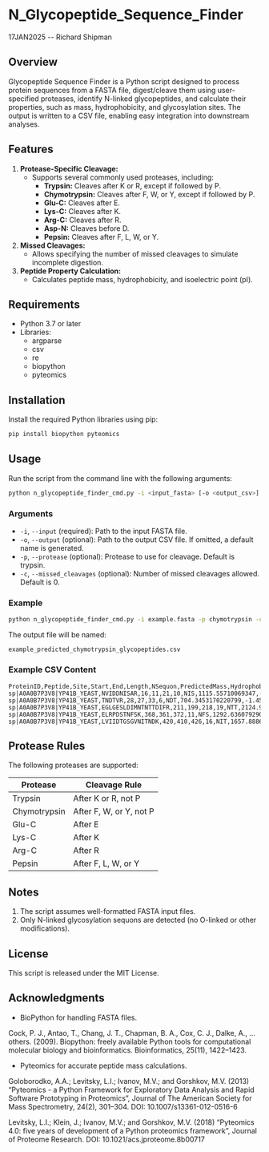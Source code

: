 # N_Glycopeptide_Sequence_Finder

17JAN2025 -- Richard Shipman

## Overview

Glycopeptide Sequence Finder is a Python script designed to process protein sequences from a FASTA file, digest/cleave them using user-specified proteases, identify N-linked glycopeptides, and calculate their properties, such as mass, hydrophobicity, and glycosylation sites. The output is written to a CSV file, enabling easy integration into downstream analyses.

## Features

1. **Protease-Specific Cleavage:**
    - Supports several commonly used proteases, including:
        - **Trypsin:** Cleaves after K or R, except if followed by P.
        - **Chymotrypsin:** Cleaves after F, W, or Y, except if followed by P.
        - **Glu-C:** Cleaves after E.
        - **Lys-C:** Cleaves after K.
        - **Arg-C:** Cleaves after R.
        - **Asp-N:** Cleaves before D.
        - **Pepsin:** Cleaves after F, L, W, or Y.
2. **Missed Cleavages:**
    - Allows specifying the number of missed cleavages to simulate incomplete digestion.
3. **Peptide Property Calculation:**
    - Calculates peptide mass, hydrophobicity, and isoelectric point (pI).

## Requirements

- Python 3.7 or later
- Libraries:
    - argparse
    - csv
    - re
    - biopython
    - pyteomics

## Installation

Install the required Python libraries using pip:

```sh
pip install biopython pyteomics
```

## Usage

Run the script from the command line with the following arguments:

```sh
python n_glycopeptide_finder_cmd.py -i <input_fasta> [-o <output_csv>] [-p <protease>] [-c <missed_cleavages>]
```

### Arguments

- `-i`, `--input` (required): Path to the input FASTA file.
- `-o`, `--output` (optional): Path to the output CSV file. If omitted, a default name is generated.
- `-p`, `--protease` (optional): Protease to use for cleavage. Default is trypsin.
- `-c`, `--missed_cleavages` (optional): Number of missed cleavages allowed. Default is 0.

### Example

```sh
python n_glycopeptide_finder_cmd.py -i example.fasta -p chymotrypsin -c 1
```

The output file will be named:

`example_predicted_chymotrypsin_glycopeptides.csv`

### Example CSV Content

```csv
ProteinID,Peptide,Site,Start,End,Length,NSequon,PredictedMass,Hydrophobicity,pI
sp|A0A0B7P3V8|YP41B_YEAST,NVIDDNISAR,16,11,21,10,NIS,1115.55710069347,-0.43,4.21
sp|A0A0B7P3V8|YP41B_YEAST,TNDTVR,28,27,33,6,NDT,704.3453170220799,-1.45,5.5
sp|A0A0B7P3V8|YP41B_YEAST,EGLGESLDIMNTNTTDIFR,211,199,218,19,NTT,2124.99974879832,-0.42,4.05
sp|A0A0B7P3V8|YP41B_YEAST,ELRPDSTNFSK,368,361,372,11,NFS,1292.63607929016,-1.47,6.17
sp|A0A0B7P3V8|YP41B_YEAST,LVIIDTGSGVNITNDK,420,410,426,16,NIT,1657.88866514437,0.3,4.21
```

## Protease Rules

The following proteases are supported:

| Protease     | Cleavage Rule                        |
|--------------|--------------------------------------|
| Trypsin      | After K or R, not P                  |
| Chymotrypsin | After F, W, or Y, not P              |
| Glu-C        | After E                              |
| Lys-C        | After K                              |
| Arg-C        | After R                              |
| Pepsin       | After F, L, W, or Y                  |

## Notes

1. The script assumes well-formatted FASTA input files.
2. Only N-linked glycosylation sequons are detected (no O-linked or other modifications).

## License

This script is released under the MIT License. 

## Acknowledgments

- BioPython for handling FASTA files.

Cock, P. J., Antao, T., Chang, J. T., Chapman, B. A., Cox, C. J., Dalke, A., … others. (2009). Biopython: freely available Python tools for computational molecular biology and bioinformatics. Bioinformatics, 25(11), 1422–1423.

- Pyteomics for accurate peptide mass calculations.

Goloborodko, A.A.; Levitsky, L.I.; Ivanov, M.V.; and Gorshkov, M.V. (2013) “Pyteomics - a Python Framework for Exploratory Data Analysis and Rapid Software Prototyping in Proteomics”, Journal of The American Society for Mass Spectrometry, 24(2), 301–304. DOI: 10.1007/s13361-012-0516-6

Levitsky, L.I.; Klein, J.; Ivanov, M.V.; and Gorshkov, M.V. (2018) “Pyteomics 4.0: five years of development of a Python proteomics framework”, Journal of Proteome Research. DOI: 10.1021/acs.jproteome.8b00717